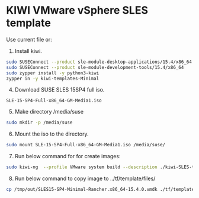 # KIWI VMware vSphere SLES template
Use current file or:
1. Install kiwi.
```bash
sudo SUSEConnect --product sle-module-desktop-applications/15.4/x86_64
sudo SUSEConnect --product sle-module-development-tools/15.4/x86_64
sudo zypper install -y python3-kiwi
zypper in -y kiwi-templates-Minimal
```
4. Download SUSE SLES 15SP4 full iso.
```
SLE-15-SP4-Full-x86_64-GM-Media1.iso
```
5. Make directory /media/suse
```bash
sudo mkdir -p /media/suse
```
6. Mount the iso to the directory.
```bash
sudo mount SLE-15-SP4-Full-x86_64-GM-Media1.iso /media/suse/
```
7. Run below command for for create images:
```bash
sudo kiwi-ng  --profile VMware system build --description ./kiwi-SLES-template/ --target-dir /tmp/out
```
8. Run below command to copy image to ../tf/template/files/
```bash
cp /tmp/out/SLES15-SP4-Minimal-Rancher.x86_64-15.4.0.vmdk ./tf/template/files/
```
